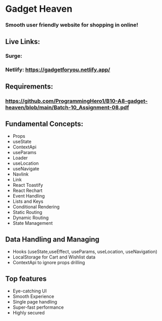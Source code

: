 # Gadget Heaven

### Smooth user friendly website for shopping in online!

## Live Links:

### Surge:

### Netlify: https://gadgetforyou.netlify.app/

## Requirements:

### https://github.com/ProgrammingHero1/B10-A8-gadget-heaven/blob/main/Batch-10_Assignment-08.pdf

## Fundamental Concepts:

- Props
- useState
- ContextApi
- useParams
- Loader
- useLocation
- useNavigate
- Navlink
- Link
- React Toastify
- React Rechart
- Event Handling
- Lists and Keys
- Conditional Rendering
- Static Routing
- Dynamic Routing
- State Management

## Data Handling and Managing

- Hooks (useState,useEffect, useParams, useLocation, useNavigation)
- LocalStorage for Cart and Wishlist data
- ContextApi to ignore props drilling

## Top features

- Eye-catching UI
- Smooth Experience
- Single page handling
- Super-fast performance
- Highly secured
